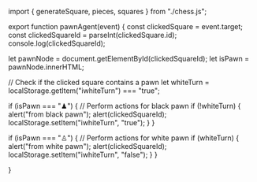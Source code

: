 


import { generateSquare, pieces, squares } from "./chess.js";

export function pawnAgent(event) {
  const clickedSquare = event.target;
  const clickedSquareId = parseInt(clickedSquare.id);
  console.log(clickedSquareId);

  let pawnNode = document.getElementById(clickedSquareId);
  let isPawn = pawnNode.innerHTML;

  // Check if the clicked square contains a pawn
  let whiteTurn = localStorage.getItem("iwhiteTurn") === "true";


  if (isPawn === "♟") {
    // Perform actions for black pawn
    if (!whiteTurn) {
      alert("from black pawn");
      alert(clickedSquareId);
      localStorage.setItem("iwhiteTurn", "true");
    }
  }

  if (isPawn === "♙") {
    // Perform actions for white pawn
    if (whiteTurn) {
      alert("from white pawn");
      alert(clickedSquareId);
      localStorage.setItem("iwhiteTurn", "false");
    }
  } 
  

}